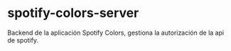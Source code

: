 # spotify-colors-server
Backend de la aplicación Spotify Colors, gestiona la autorización de la api de spotify.

